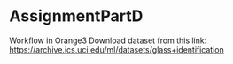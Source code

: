 # AssignmentPartD
Workflow in Orange3
Download dataset from this link: https://archive.ics.uci.edu/ml/datasets/glass+identification

